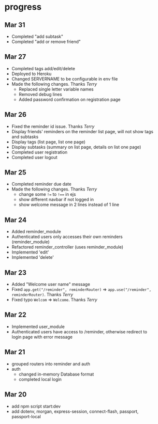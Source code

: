 # progress

## Mar 31
* Completed "add subtask"
* Completed "add or remove friend"

## Mar 27
* Completed tags add/edit/delete
* Deployed to Heroku
* Changed SERVERNAME to be configurable in env file
* Made the following changes. Thanks *Terry*
  * Replaced single letter variable names
  * Removed debug lines
  * Added password confirmation on registration page
## Mar 26
* Fixed the reminder id issue. Thanks *Terry*
* Display friends' reminders on the reminder list page, will not show tags and subtasks
* Display tags (list page, list one page)
* Display subtasks (summary on list page, details on list one page)
* Completed user registration
* Completed user logout
## Mar 25
* Completed reminder due date
* Made the following changes. Thanks *Terry*
  * change some `!=` to `!==` in ejs
  * show different navbar if not logged in
  * show welcome message in 2 lines instead of 1 line
## Mar 24
* Added reminder_module
* Authenticated users only accesses their own reminders (reminder_module)
* Refactored reminder_controller (uses reminder_module)
* Implemented 'edit'
* Implemented 'delete'
## Mar 23
* Added "Welcome user name" message
* Fixed `app.get("/reminder", reminderRouter)` => `app.use("/reminder", reminderRouter)`. Thanks *Terry*
* Fixed typo `Welcom` => `Welcome`. Thanks *Terry*


## Mar 22
* Implemented user_module
* Authenticated users have access to /reminder, otherwise redirect to login page with error message


## Mar 21
* grouped routers into reminder and auth
* auth
  * changed in-memory Database format
  * completed local login

## Mar 20
* add npm script start:dev
* add dotenv, morgan, express-session, connect-flash, passport, passport-local
